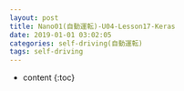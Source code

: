 ```yaml
---
layout: post
title: Nano01(自動運転)-U04-Lesson17-Keras
date: 2019-01-01 03:02:05
categories: self-driving(自動運転)
tags: self-driving
---
```

* content
{:toc}

